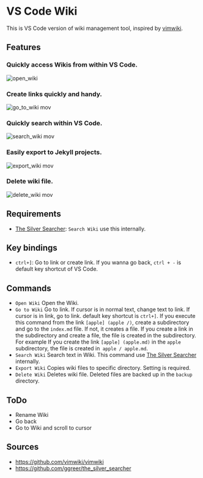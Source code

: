 # VS Code Wiki

This is VS Code version of wiki management tool, inspired by 
[vimwiki](https://github.com/vimwiki/vimwiki).

## Features

### Quickly access Wikis from within VS Code.

![open_wiki](https://user-images.githubusercontent.com/14071105/67149284-7de2ed80-f2e4-11e9-8996-90e587a3e5b0.gif)

### Create links quickly and handy.

![go_to_wiki mov](https://user-images.githubusercontent.com/14071105/67149282-7d4a5700-f2e4-11e9-9db5-4c35ef621ea1.gif)

### Quickly search within VS Code.

![search_wiki mov](https://user-images.githubusercontent.com/14071105/67149283-7de2ed80-f2e4-11e9-8119-6b30a0a04fd0.gif)

### Easily export to Jekyll projects.

![export_wiki mov](https://user-images.githubusercontent.com/14071105/67149285-7de2ed80-f2e4-11e9-845e-abc4b4407691.gif)

### Delete wiki file.

![delete_wiki mov](https://user-images.githubusercontent.com/14071105/67836768-d01bde00-fb30-11e9-857f-2f31a997d294.gif)

## Requirements

* [The Silver Searcher](https://github.com/ggreer/the_silver_searcher): `Search Wiki` use this internally.

## Key bindings

* `ctrl+]`: Go to link or create link. If you wanna go back, `ctrl + -` is 
default key shortcut of VS Code.

## Commands

* `Open Wiki` Open the Wiki.
* `Go to Wiki` Go to link. If cursor is in normal text, change text to link. If
  cursor is in link, go to link. default key shortcut is `ctrl+]`. If you execute this command from the link `[apple] (apple /)`, create a subdirectory and go to the `index.md` file. If not, it creates a file. If you create a link in the subdirectory and create a file, the file is created in the subdirectory. For example If you create the link `[apple] (apple.md)` in the `apple` subdirectory, the file is created in` apple / apple.md`.
* `Search Wiki` Search text in Wiki. This command use 
  [The Silver Searcher](https://github.com/ggreer/the_silver_searcher) 
  internally.
* `Export Wiki` Copies wiki files to specific directory. Setting is required.
* `Delete Wiki` Deletes wiki file. Deleted files are backed up in the `backup` directory.

## ToDo

* Rename Wiki
* Go back
* Go to Wiki and scroll to cursor

## Sources

* https://github.com/vimwiki/vimwiki
* https://github.com/ggreer/the_silver_searcher

